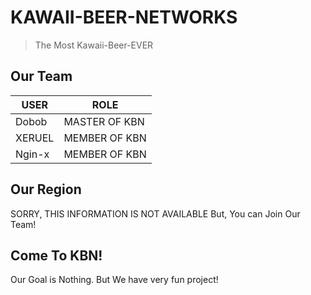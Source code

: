 # KAWAII-BEER-NETWORKS

> The Most Kawaii-Beer-EVER

## Our Team

| USER   | ROLE          |
| ------ | ------------- |
| Dobob  | MASTER OF KBN |
| XERUEL | MEMBER OF KBN |
| Ngin-x | MEMBER OF KBN |

## Our Region

SORRY, THIS INFORMATION IS NOT AVAILABLE
But, You can Join Our Team!

## Come To KBN!

Our Goal is Nothing. But We have very fun project!
